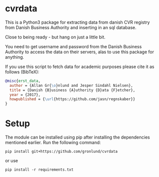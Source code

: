 # cvrdata
This is a Python3 package for extracting data from danish CVR registry from Danish Business Authority and inserting in an sql database.

Close to being ready - but hang on just a little bit.

You need to get username and password from the Danish Business Authority to access the data on their servers, alas to use this package for anything.


If you use this script to fetch data for academic purposes please cite it as follows (BibTeX):
```bibtex
@misc{erst_data,
  author = {Allan Gr{\o}nlund and Jesper Sindahl Nielsen},
  title = {Danish {B}usiness {A}uthority {D}ata {F}etcher},
  year = {2017},
  howpublished = {\url{https://github.com/jasn/regnskaber}}
}
```

# Setup
The module can be installed using pip after installing the dependencies mentioned earlier.
Run the following command:

``pip install git+https://github.com/gronlund/cvrdata``

or use

``pip install -r requirements.txt``

